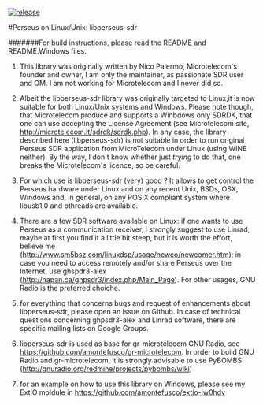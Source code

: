 [![release](http://github-release-version.herokuapp.com/github/amontefusco/libperseus-sdr/release.svg?style=flat)](https://github.com/amontefusco/libperseus-sdr/releases/latest)

#Perseus on Linux/Unix: libperseus-sdr

#######For build instructions, please read the README and README.Windows files.

1. This library was originally written by Nico Palermo, Microtelecom's founder and owner, 
I am only the maintainer, as passionate SDR user and OM.
I am not working for Microtelecom and I never did so.

1. Albeit the libperseus-sdr library was originally targeted to Linux,it is now suitable for both Linux/Unix systems and Windows. 
Please note though, that Microtelecom produce and supports a Winbdows only SDRDK, that one can use
accepting the License Agreement (see Microtelecom site, http://microtelecom.it/sdrdk/sdrdk.php).
In any case, the library described here (libperseus-sdr) is not suitable in order to run original Perseus SDR application from MicroTelecom under Linux (using WINE neither). 
By the way, I don't know whether just *trying* to do that, one breaks the Microtelecom's licence, so be careful.

2. For which use is libperseus-sdr (very) good ?
It allows to get control the Perseus hardware under Linux and on any recent Unix, BSDs, OSX, Windows and, in general, on any POSIX compliant system where libusb1.0 and pthreads are available.

3. There are a few SDR software available on Linux: if one wants to use Perseus as a communication receiver, 
I strongly suggest to use Linrad, maybe at first you find it a little bit steep, 
but it is worth the effort, believe me (http://www.sm5bsz.com/linuxdsp/usage/newco/newcomer.htm); 
in case you need to access remotely and/or share Perseus over the Internet, 
use ghspdr3-alex (http://napan.ca/ghpsdr3/index.php/Main_Page).
For other usages, GNU Radio is the preferred choiche.

4. for everything that concerns bugs and request of enhancements about libperseus-sdr, 
please open an issue on Github.
In case of technical questions concerning ghpsdr3-alex and Linrad software, 
there are specific mailing lists on Google Groups.

5. libperseus-sdr is used as base for gr-microtelecom GNU Radio, see https://github.com/amontefusco/gr-microtelecom.
In order to build GNU Radio and gr-microtelecom, it is strongly advisable to use PyBOMBS 
(http://gnuradio.org/redmine/projects/pybombs/wiki) 

6. for an example on how to use this library on Windows, please see my ExtIO moldule in https://github.com/amontefusco/extio-iw0hdv
